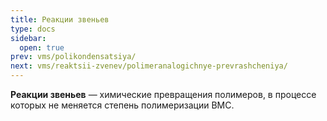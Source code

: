 ```yaml
---
title: Реакции звеньев
type: docs
sidebar:
  open: true
prev: vms/polikondensatsiya/
next: vms/reaktsii-zvenev/polimeranalogichnye-prevrashcheniya/
---
```


**Реакции звеньев** — химические превращения полимеров, в процессе которых не меняется степень полимеризации ВМС.
